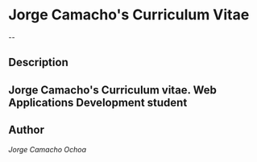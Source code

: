# Jorge Camacho's Curriculum Vitae
--
## Description  
Jorge Camacho's Curriculum vitae.
Web Applications Development student
--
## Author
_Jorge Camacho Ochoa_